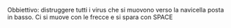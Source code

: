 Obbiettivo: distruggere tutti i virus che si muovono verso la navicella posta in basso. Ci si muove con le frecce e si spara con SPACE
